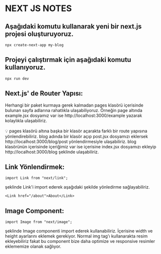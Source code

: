 # NEXT JS NOTES

## Aşağıdaki komutu kullanarak yeni bir next.js projesi oluşturuyoruz.
```
npx create-next-app my-blog
```

## Projeyi çalıştırmak için aşağıdaki komutu kullanıyoruz.
```
npx run dev
```

## Next.js' de Router Yapısı: 
Herhangi bir paket kurmaya gerek kalmadan pages klasörü içerisinde bulunan sayfa adlarına rahatlıkla ulaşabiliyoruz. Örneğin page altında example.jsx dosyamız var ise http://localhost:3000/example yazarak kolaylıkla ulaşabiliriz. <br> <br>
💡 pages klasörü altına başka bir klasör açarakta farklı bir route yapısına yönlendirebiliriz. blog adında bir klasör açıp post.jsx dosyamızı eklersek http://localhost:3000/blog/post yönlendirmesiyle ulaşabiliriz. blog klasörünün içerisinde içeriğimiz var ise içerisine index.jsx dosyamızı ekleyip http://localhost:3000/blog şeklinde ulaşabiliriz.

## Link Yönlendirmek:
```
import Link from "next/link";
```
şeklinde Link'i import ederek aşağıdaki şekilde yönledirme sağlayabiliriz.
```
<Link href="/about">About</Link>
```

## Image Component: 
```
import Image from "next/image";
```
şeklinde Image componenti import ederek kullanabiliriz. İçerisine width ve height ayarlarını eklemek gerekiyor. Normal img tag'ı kullanarakta resim ekleyebiliriz fakat bu component bize daha optimize ve responsive resimler eklememize olanak sağlıyor.